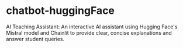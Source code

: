 # chatbot-huggingFace
AI Teaching Assistant: An interactive AI assistant using Hugging Face's Mistral model and Chainlit to provide clear, concise explanations and answer student queries.
